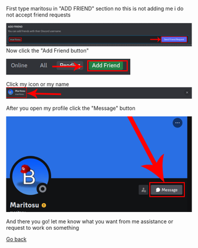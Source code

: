 First type maritosu in "ADD FRIEND" section no this is not adding me i do not accept friend requests

![](images/discord-t1.png)
Now click the "Add Friend button"

![](images/discord-t2.png)

Click my icon or my name
![](images/discord-t3.png)

After you open my profile click the "Message" button

![](images/discord-t4.png)

And there you go! let me know what you want from me assistance or request to work on something

[Go back](README.md)